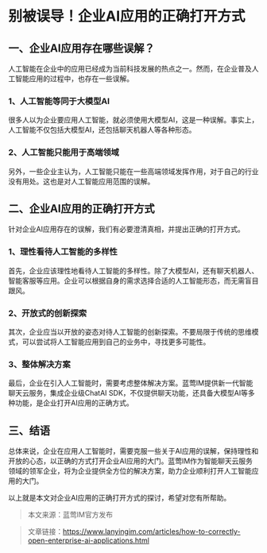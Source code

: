 # 别被误导！企业AI应用的正确打开方式

## 一、企业AI应用存在哪些误解？

人工智能在企业中的应用已经成为当前科技发展的热点之一。然而，在企业普及人工智能应用的过程中，也存在一些误解。

### 1、人工智能等同于大模型AI
很多人以为企业要应用人工智能，就必须使用大模型AI，这是一种误解。事实上，人工智能不仅包括大模型AI，还包括聊天机器人等各种形态。

### 2、人工智能只能用于高端领域
另外，一些企业主认为，人工智能只能在一些高端领域发挥作用，对于自己的行业没有用处。这也是对人工智能应用范围的误解。

## 二、企业AI应用的正确打开方式

针对企业AI应用存在的误解，我们有必要澄清真相，并提出正确的打开方式。

### 1、理性看待人工智能的多样性
首先，企业应该理性地看待人工智能的多样性。除了大模型AI，还有聊天机器人、智能客服等应用。企业可以根据自身的需求选择合适的人工智能形态，而无需盲目跟风。

### 2、开放式的创新探索
其次，企业应当以开放的姿态对待人工智能的创新探索。不要局限于传统的思维模式，可以尝试将人工智能应用到自己的业务中，寻找更多可能性。

### 3、整体解决方案
最后，企业在引入人工智能时，需要考虑整体解决方案。蓝莺IM提供新一代智能聊天云服务，集成企业级ChatAI SDK，不仅提供聊天功能，还具备大模型AI等多种功能，是企业打开AI应用的正确方式。

## 三、结语

总体来说，企业在应用人工智能时，需要克服一些关于AI应用的误解，保持理性和开放的心态，以正确的方式打开企业AI应用的大门。蓝莺IM作为智能聊天云服务领域的领军企业，将为企业提供全方位的解决方案，助力企业顺利打开人工智能应用的大门。

以上就是本文对企业AI应用的正确打开方式的探讨，希望对您有所帮助。

> 本文来源：蓝莺IM官方发布

> 文章链接：https://www.lanyingim.com/articles/how-to-correctly-open-enterprise-ai-applications.html